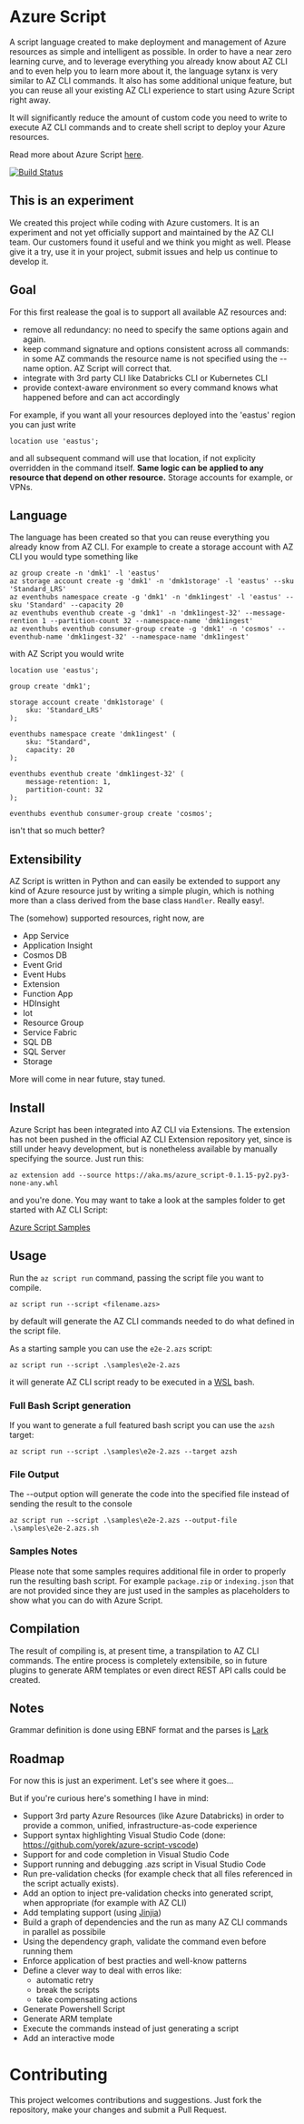 # Azure Script

A script language created to make deployment and management of Azure resources as simple and intelligent as possible. 
In order to have a near zero learning curve, and to leverage everything you already know about AZ CLI and to even help you to learn more about it, the language sytanx is very similar to AZ CLI commands. It also has some additional unique feature, but you can reuse all your existing AZ CLI experience to start using Azure Script right away.

It will significantly reduce the amount of custom code you need to write to execute AZ CLI commands and to create shell script to deploy your Azure resources.

Read more about Azure Script [here](#TODO).

[![Build Status](https://dev.azure.com/epicstuff/AZ%20CLI%20Script/_apis/build/status/Build)](https://dev.azure.com/epicstuff/AZ%20CLI%20Script/_build/latest?definitionId=27)

## This is an experiment

We created this project while coding with Azure customers. It is an experiment and not yet officially support and maintained by the AZ CLI team. Our customers found it useful and we think you might as well. Please give it a try, use it in your project, submit issues and help us continue to develop it.

## Goal

For this first realease the goal is to support all available AZ resources and:

- remove all redundancy: no need to specify the same options again and again. 
- keep command signature and options consistent across all commands: in some AZ commands the resource name is not specified using the --name option. AZ  Script will correct that.
- integrate with 3rd party CLI like Databricks CLI or Kubernetes CLI
- provide context-aware environment so every command knows what happened before and can act accordingly

For example, if you want all your resources deployed into the 'eastus' region you can just write

```
location use 'eastus';
```

and all subsequent command will use that location, if not explicity overridden in the command itself. **Same logic can be applied to any resource that depend on other resource.** Storage accounts for example, or VPNs.

## Language

The language has been created so that you can reuse everything you already know from AZ CLI. For example to create a storage account with AZ CLI you would type something like

```
az group create -n 'dmk1' -l 'eastus'
az storage account create -g 'dmk1' -n 'dmk1storage' -l 'eastus' --sku 'Standard_LRS'
az eventhubs namespace create -g 'dmk1' -n 'dmk1ingest' -l 'eastus' --sku 'Standard' --capacity 20
az eventhubs eventhub create -g 'dmk1' -n 'dmk1ingest-32' --message-rention 1 --partition-count 32 --namespace-name 'dmk1ingest'
az eventhubs eventhub consumer-group create -g 'dmk1' -n 'cosmos' --eventhub-name 'dmk1ingest-32' --namespace-name 'dmk1ingest'
```

with AZ Script you would write

```
location use 'eastus';

group create 'dmk1';

storage account create 'dmk1storage' (
	sku: 'Standard_LRS'		
);

eventhubs namespace create 'dmk1ingest' (
	sku: "Standard",
	capacity: 20
);

eventhubs eventhub create 'dmk1ingest-32' (
	message-retention: 1,
	partition-count: 32
);

eventhubs eventhub consumer-group create 'cosmos';
```
 
isn't that so much better?

## Extensibility

AZ Script is written in Python and can easily be extended to support any kind of Azure resource just by writing a simple plugin, which is nothing more than a class derived from the base class ```Handler```. Really easy!.

The (somehow) supported resources, right now, are

- App Service
- Application Insight
- Cosmos DB
- Event Grid
- Event Hubs
- Extension
- Function App
- HDInsight
- Iot
- Resource Group
- Service Fabric
- SQL DB
- SQL Server
- Storage

More will come in near future, stay tuned.

## Install

Azure Script has been integrated into AZ CLI via Extensions. The extension has not been pushed in the official AZ CLI Extension repository yet, since is still under heavy development, but is nonetheless available by manually specifying the source. Just run this:
	
	az extension add --source https://aka.ms/azure_script-0.1.15-py2.py3-none-any.whl

and you're done. You may want to take a look at the samples folder to get started with AZ CLI Script:

[Azure Script Samples](./samples)

## Usage

Run the `az script run` command, passing the script file you want to compile.

```
az script run --script <filename.azs> 
```

by default will generate the AZ CLI commands needed to do what defined in the script file.

As a starting sample you can use the `e2e-2.azs` script:

	az script run --script .\samples\e2e-2.azs

it will generate AZ CLI script ready to be executed in a [WSL](https://en.wikipedia.org/wiki/Windows_Subsystem_for_Linux) bash.

### Full Bash Script generation

If you want to generate a full featured bash script you can use the `azsh` target:

	az script run --script .\samples\e2e-2.azs --target azsh

### File Output

The --output option will generate the code into the specified file instead of sending the result to the console

	az script run --script .\samples\e2e-2.azs --output-file .\samples\e2e-2.azs.sh

### Samples Notes

Please note that some samples requires additional file in order to properly run the resulting bash script. For example `package.zip` or `indexing.json` that are not provided since they are just used in the samples as placeholders to show what you can do with Azure Script.

## Compilation

The result of compiling is, at present time, a transpilation to AZ CLI commands. The entire process is completely extensibile, so in future plugins to generate ARM templates or even direct REST API calls could be created.

## Notes

Grammar definition is done using EBNF format and the parses is [Lark](https://github.com/lark-parser/lark)

## Roadmap

For now this is just an experiment. Let's see where it goes...

But if you're curious here's something I have in mind:

- Support 3rd party Azure Resources (like Azure Databricks) in order to provide a common, unified, infrastructure-as-code experience
- Support syntax highlighting Visual Studio Code (done: https://github.com/yorek/azure-script-vscode)
- Support for and code completion in Visual Studio Code
- Support running and debugging .azs script in Visual Studio Code
- Run pre-validation checks (for example check that all files referenced in the script actually exists).
- Add an option to inject pre-validation checks into generated script, when appropriate (for example with AZ CLI)
- Add templating support (using [Jinjia](http://jinja.pocoo.org/ß))
- Build a graph of dependencies and the run as many AZ CLI commands in parallel as possibile
- Using the dependency graph, validate the command even before running them
- Enforce application of best practies and well-know patterns
- Define a clever way to deal with erros like:
	- automatic retry 
	- break the scripts
	- take compensating actions
- Generate Powershell Script
- Generate ARM template
- Execute the commands instead of just generating a script
- Add an interactive mode

# Contributing

This project welcomes contributions and suggestions. Just fork the repository, make your changes and submit a Pull Request. 
